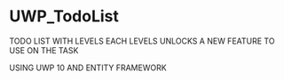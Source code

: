 # UWP_TodoList
TODO LIST WITH LEVELS
EACH LEVELS UNLOCKS A NEW FEATURE TO USE ON THE TASK

USING UWP 10 AND ENTITY FRAMEWORK
